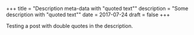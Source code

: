 +++
title = "Description meta-data with \"quoted text\""
description = "Some description with \"quoted text\""
date = 2017-07-24
draft = false
+++

Testing a post with double quotes in the description.
